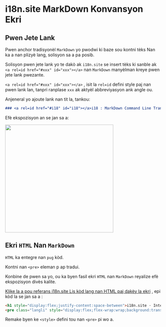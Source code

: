 # i18n.site MarkDown Konvansyon Ekri

## Pwen Jete Lank

Pwen anchor tradisyonèl `MarkDown` yo pwodwi ki baze sou kontni tèks Nan ka a nan plizyè lang, solisyon sa a pa posib.

Solisyon pwen jete lank yo te dakò ak `i18n.site` se insert tèks ki sanble ak `<a rel=id href="#xxx" id="xxx"></a>` nan `MarkDown` manyèlman kreye pwen jete lank pwezante.

`<a rel=id href="#xxx" id="xxx"></a>` , isit la `rel=id` defini style paj nan pwen lank lan, tanpri ranplase `xxx` ak aktyèl abbreviyasyon ank angle ou.

Anjeneral yo ajoute lank nan tit la, tankou:

```md
### <a rel=id href="#i18" id="i18"></a>i18 : MarkDown Command Line Translation Tool
```

Efè ekspozisyon an se jan sa a:

<img src="//p.3ti.site/1721381136.avif" width="350">

## Ekri `HTML` Nan `MarkDown`

`HTML` ka entegre nan `pug` kòd.

Kontni nan `<pre>` eleman p ap tradui.

Konbine de pwen sa yo, ou ka byen fasil ekri `HTML` nan `MarkDown` reyalize efè ekspozisyon divès kalite.

[Klike la a pou referans i18n.site Lis kòd lang nan HTML paj dakèy la ekri](//raw.githubusercontent.com/i18n-site/md/main/zh/README.md) , epi kòd la se jan sa a :

```html
<h1 style="display:flex;justify-content:space-between">i18n.site ⋅ International Solutions<img src="//p.3ti.site/logo.svg" style="user-select:none;margin-top:-1px;width:42px"></h1>
<pre class="langli" style="display:flex;flex-wrap:wrap;background:transparent;border:1px solid #eee;font-size:12px;box-shadow:0 0 3px inset #eee;padding:12px 5px 4px 12px;justify-content:space-between;"><style>pre.langli i{font-weight:300;font-family:s;margin-right:2px;margin-bottom:8px;font-style:normal;color:#666;border-bottom:1px dashed #ccc;}</style><i>English</i><i>简体中文</i><i>Deutsch</i> … …</pre>
```

Remake byen ke `<style>` defini tou nan `<pre>` pi wo a.